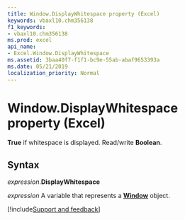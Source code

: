 ```yaml
---
title: Window.DisplayWhitespace property (Excel)
keywords: vbaxl10.chm356138
f1_keywords:
- vbaxl10.chm356138
ms.prod: excel
api_name:
- Excel.Window.DisplayWhitespace
ms.assetid: 3baa40f7-f1f1-bc9e-55ab-abaf9653393a
ms.date: 05/21/2019
localization_priority: Normal
---
```



# Window.DisplayWhitespace property (Excel)

**True** if whitespace is displayed. Read/write **Boolean**.


## Syntax

_expression_.**DisplayWhitespace**

_expression_ A variable that represents a **[Window](Excel.Window.md)** object.




[!include[Support and feedback](~/includes/feedback-boilerplate.md)]